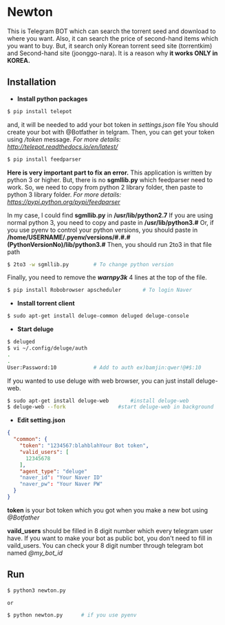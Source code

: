 # Newton

This is Telegram BOT which can search the torrent seed and download to where you want.
Also, it can search the price of second-hand items which you want to buy.
But, it search only Korean torrent seed site (torrentkim) and Second-hand site (joonggo-nara).
It is a reason why **it works ONLY in KOREA.**

## Installation

- **Install python packages**
```bash
$ pip install telepot
```
 and, it will be needed to add your bot token in *settings.json* file
 You should create your bot with @Botfather in telgram.
 Then, you can get your token using  */token*  message.
 *For more details: http://telepot.readthedocs.io/en/latest/*

```bash
$ pip install feedparser
```
**Here is very important part to fix an error.**
This application is written by python 3 or higher.
But, there is no **sgmllib.py** which feedparser need to work.
So, we need to copy from python 2 library folder, then paste to python 3 library folder.
*For more details: https://pypi.python.org/pypi/feedparser*

In my case, I could find **sgmllib.py** in **/usr/lib/python2.7**
If you are using normal python 3, you need to copy and paste in **/usr/lib/python3.#**
Or, if you use pyenv to control your python versions, you should paste in
**/home/USERNAME/.pyenv/versions/#.#.#(PythonVersionNo)/lib/python3.#**
Then, you should run 2to3 in that file path
```bash
$ 2to3 -w sgmllib.py		# To change python version
```
Finally, you need to remove the ***warnpy3k*** 4 lines at the top of the file.

```bash
$ pip install Robobrowser apscheduler		# To login Naver
```

- **Install torrent client**
```bash
$ sudo apt-get install deluge-common deluged deluge-console
```

- **Start deluge**
```bash
$ deluged
$ vi ~/.config/deluge/auth
.
.
User:Password:10			# Add to auth ex)bamjin:qwer!@#$:10
```

If you wanted to use deluge with web browser, you can just install deluge-web.
```bash
$ sudo apt-get install deluge-web		#install deluge-web
$ deluge-web --fork					#start deluge-web in background
```

 - **Edit setting.json**
```json
{
  "common": {
    "token": "1234567:blahblahYour Bot token",
    "valid_users": [
      12345678
    ],
    "agent_type": "deluge"
	"naver_id": "Your Naver ID"
	"naver_pw": "Your Naver PW"
  }
}
```
**token** is your bot token which you got when you make a new bot using *@Botfather*

**vaild_users** should be filled in 8 digit number which every telegram user have.
If you want to make your bot as public bot, you don't need to fill in vaild_users.
You can check your 8 digit number through telegram bot named *@my_bot_id*

## Run
```bash
$ python3 newton.py

or

$ python newton.py 		# if you use pyenv
```

